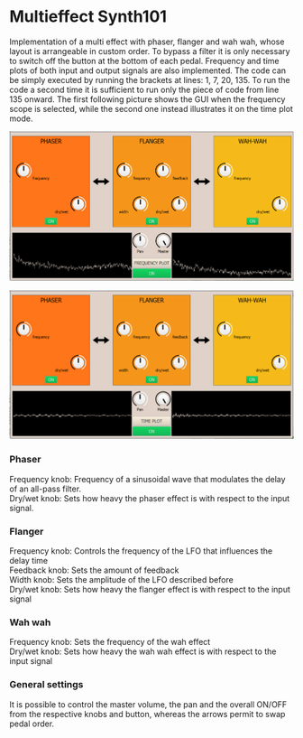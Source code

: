 <h1>Multieffect Synth101</h1>
 <p>Implementation of a multi effect with phaser, flanger and wah wah, whose layout is arrangeable in custom order. To bypass a filter it is only necessary to switch off the button at the bottom of each pedal. Frequency and time plots of both input and output signals are also implemented. The code can be simply executed by running the brackets at lines: 1, 7, 20, 135. To run the code a second time it is sufficient to run only the piece of code from line 135 onward. The first following picture shows the GUI when the frequency scope is selected, while the second one instead illustrates it on the time plot mode. </p>
 
 
 ![Frequency visualization](https://github.com/MarcoPelazza/Synth101/blob/main/multieffect_frequency.png)
 
 ![Time visualization](https://github.com/MarcoPelazza/Synth101/blob/main/multieffect_time.png)
 
 <h3>Phaser</h3>
 <div>Frequency knob: Frequency of a sinusoidal wave that modulates the delay of an all-pass filter.</div>
 <div>Dry/wet knob: Sets how heavy the phaser effect is with respect to the input signal.</div>
 
 <h3>Flanger</h3>
 <div>Frequency knob: Controls the frequency of the LFO that influences the delay time</div>
 <div>Feedback knob: Sets the amount of feedback</div>
 <div>Width knob: Sets the amplitude of the LFO described before</div>
 <div>Dry/wet knob: Sets how heavy the flanger effect is with respect to the input signal</div>
 
 <h3>Wah wah</h3>
 <div>Frequency knob: Sets the frequency of the wah effect </div>
 <div>Dry/wet knob: Sets how heavy the wah wah effect is with respect to the input signal</div>
 
 <h3>General settings</h3>
 <p>It is possible to control the master volume, the pan and the overall ON/OFF from the respective knobs and button, whereas the arrows permit to swap pedal order.</p>
